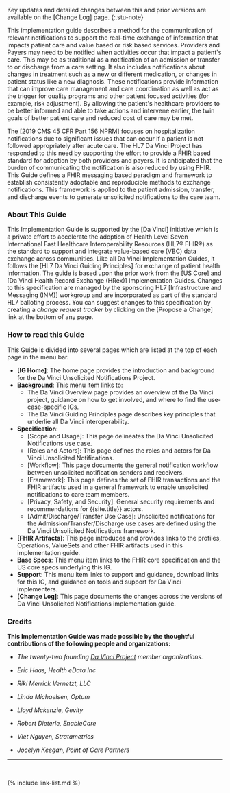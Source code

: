 
<!-- {% raw %}

{% include whats-new-1.1.0-snapshot.md %} 

Where possible, new and updated pre-publishing content are highlighted with green text and background - **This highlighting will be removed prior to publication**
{:.new-content}

 {% endraw %} -->

Key updates and detailed changes between this and prior versions are available on the [Change Log] page.
{:.stu-note}

This implementation guide describes a method for the communication of relevant notifications to support the real-time exchange of information that impacts patient care and value based or risk based services.  Providers and Payers may need to be notified when activities occur that impact a patient's care. This may be as traditional as a notification of an admission or transfer to or discharge from a care setting. It also includes notifications about changes in treatment such as a new or different medication, or  changes in patient status like a new diagnosis. These notifications provide information that can improve care management and care coordination as well as act as the trigger for quality programs and other patient focused activities (for example, risk adjustment).  By allowing the patient's healthcare providers to be better informed and able to take actions and intervene earlier, the twin goals of better patient care and reduced cost of care may be met.

The [2019 CMS 45 CFR Part 156 NPRM] focuses on hospitalization notifications due to significant issues that can occur if a patient is not followed appropriately after acute care. The HL7 Da Vinci Project has responded to this need by supporting the effort to provide a FHIR based standard for adoption by both providers and payers.  It is anticipated that the burden of communicating the notification is also reduced by using FHIR.   This Guide defines a FHIR messaging based paradigm and framework to establish consistently adoptable and reproducible methods to exchange notifications. This framework is applied to the patient admission, transfer, and discharge events to generate unsolicited notifications to the care team.

### About This Guide

This Implementation Guide is supported by the [Da Vinci] initiative which is a private effort to accelerate the adoption of Health Level Seven International Fast Healthcare Interoperability Resources (HL7® FHIR®) as the standard to support and integrate value-based care (VBC) data exchange across communities. Like all Da Vinci Implementation Guides, it follows the [HL7 Da Vinci Guiding Principles] for exchange of patient health information.  The guide is based upon the prior work from the [US Core] and [Da Vinci Health Record Exchange (HRex)] Implementation Guides. Changes to this specification are managed by the sponsoring HL7 [Infrastructure and Messaging (INM)] workgroup and are incorporated as part of the standard HL7 balloting process. You can suggest changes to this specification by creating a *change request tracker* by clicking on the [Propose a Change] link at the bottom of any page.



### How to read this Guide

This Guide is divided into several pages which are listed at the top of each page in the menu bar.

- **[IG Home]**\: The home page provides the introduction and background for the Da Vinci Unsolicited Notifications Project.
- **Background**\: This menu item links to:
     - The Da Vinci Overview page provides an overview of the Da Vinci project, guidance on how to get involved, and where to find the use-case-specific IGs.
    - The Da Vinci Guiding Principles page describes key principles that underlie all Da Vinci interoperability.
- **Specification**\:
  - [Scope and Usage]\: This page delineates the Da Vinci Unsolicited Notifications use case.
  - [Roles and Actors]\: This page defines the roles and actors for Da Vinci Unsolicited Notifications.
  - [Workflow]\: This page documents the general notification workflow between unsolicited notification senders and receivers.
  - [Framework]\: This page defines the set of FHIR transactions and the FHIR artifacts used in a general framework to enable unsolicited notifications to care team members.
  - [Privacy, Safety, and Security]\: General security requirements and recommendations for {{site.title}} actors.
  - [Admit/Discharge/Transfer Use Case]\: Unsolicited notifications for the Admission/Transfer/Discharge use cases are defined using the Da Vinci Unsolicited Notifications framework.
- **[FHIR Artifacts]**\: This page introduces and provides links to the profiles, Operations, ValueSets and other FHIR artifacts used in this implementation guide.
- **Base Specs**\: This menu item links to the FHIR core specification and the US core specs underlying this IG.
- **Support**\: This menu item links to support and guidance, download links for this IG, and guidance on tools and support for Da Vinci implementers.
- **[Change Log]**\: This page documents the changes across the versions of Da Vinci Unsolicited Notifications implementation guide.



### Credits

 **This Implementation Guide was made possible by the thoughtful contributions of the following people and organizations:**

 - *The twenty-two founding [Da Vinci Project](http://www.hl7.org/about/davinci/index.cfm?ref=common) member organizations.*

 - *Eric Haas, Health eData Inc*
 - *Riki Merrick Vernetzt, LLC*
 - *Linda Michaelsen, Optum*
 - *Lloyd Mckenzie, Gevity*
 - *Robert Dieterle, EnableCare*
 - *Viet Nguyen, Stratametrics*
 - *Jocelyn Keegan, Point of Care Partners*

 ---

[^1]: [FHIR at Scale Taskforce (FAST)] is an ongoing initiatives to address how to define this secure infrastructure.

<br />

{% include link-list.md %}
